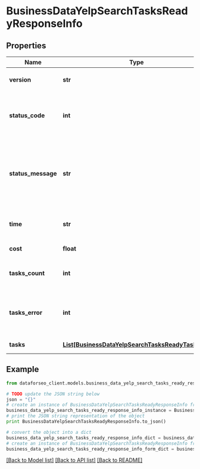 # BusinessDataYelpSearchTasksReadyResponseInfo


## Properties

Name | Type | Description | Notes
------------ | ------------- | ------------- | -------------
**version** | **str** | the current version of the API | [optional] 
**status_code** | **int** | general status code you can find the full list of the response codes here | [optional] 
**status_message** | **str** | general informational message you can find the full list of general informational messages here | [optional] 
**time** | **str** | total execution time, seconds | [optional] 
**cost** | **float** | total tasks cost, USD | [optional] 
**tasks_count** | **int** | the number of tasks in the tasks array | [optional] 
**tasks_error** | **int** | the number of tasks in the tasks array returned with an error | [optional] 
**tasks** | [**List[BusinessDataYelpSearchTasksReadyTaskInfo]**](BusinessDataYelpSearchTasksReadyTaskInfo.md) | array of tasks | [optional] 

## Example

```python
from dataforseo_client.models.business_data_yelp_search_tasks_ready_response_info import BusinessDataYelpSearchTasksReadyResponseInfo

# TODO update the JSON string below
json = "{}"
# create an instance of BusinessDataYelpSearchTasksReadyResponseInfo from a JSON string
business_data_yelp_search_tasks_ready_response_info_instance = BusinessDataYelpSearchTasksReadyResponseInfo.from_json(json)
# print the JSON string representation of the object
print BusinessDataYelpSearchTasksReadyResponseInfo.to_json()

# convert the object into a dict
business_data_yelp_search_tasks_ready_response_info_dict = business_data_yelp_search_tasks_ready_response_info_instance.to_dict()
# create an instance of BusinessDataYelpSearchTasksReadyResponseInfo from a dict
business_data_yelp_search_tasks_ready_response_info_form_dict = business_data_yelp_search_tasks_ready_response_info.from_dict(business_data_yelp_search_tasks_ready_response_info_dict)
```
[[Back to Model list]](../README.md#documentation-for-models) [[Back to API list]](../README.md#documentation-for-api-endpoints) [[Back to README]](../README.md)


